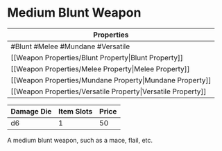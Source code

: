 # Medium Blunt Weapon

| Properties                                                   |
| ------------------------------------------------------------ |
| #Blunt #Melee #Mundane #Versatile                            |
| [[Weapon Properties/Blunt Property\|Blunt Property]]         |
| [[Weapon Properties/Melee Property\|Melee Property]]         |
| [[Weapon Properties/Mundane Property\|Mundane Property]]     |
| [[Weapon Properties/Versatile Property\|Versatile Property]] |

| Damage Die | Item Slots | Price |
| ---------- | ---------- | ----- |
| d6         | 1          | 50    |

A medium blunt weapon, such as a mace, flail, etc.